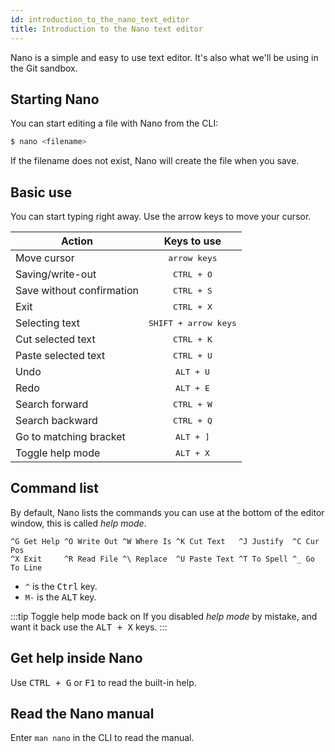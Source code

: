 ```yaml
---
id: introduction_to_the_nano_text_editor
title: Introduction to the Nano text editor
---
```


Nano is a simple and easy to use text editor.
It's also what we'll be using in the Git sandbox.

## Starting Nano

You can start editing a file with Nano from the CLI:

```bash
$ nano <filename>
```

If the filename does not exist, Nano will create the file when you save.

## Basic use

You can start typing right away.
Use the arrow keys to move your cursor.

| Action                    |          Keys to use          |
| ------------------------- | :---------------------------: |
| Move cursor               |     <kbd>arrow keys</kbd>     |
| Saving/write-out          |      <kbd>CTRL + O</kbd>      |
| Save without confirmation |      <kbd>CTRL + S</kbd>      |
| Exit                      |      <kbd>CTRL + X</kbd>      |
| Selecting text            | <kbd>SHIFT + arrow keys</kbd> |
| Cut selected text         |      <kbd>CTRL + K</kbd>      |
| Paste selected text       |      <kbd>CTRL + U</kbd>      |
| Undo                      |      <kbd>ALT + U</kbd>       |
| Redo                      |      <kbd>ALT + E</kbd>       |
| Search forward            |      <kbd>CTRL + W</kbd>      |
| Search backward           |      <kbd>CTRL + Q</kbd>      |
| Go to matching bracket    |      <kbd>ALT + ]</kbd>       |
| Toggle help mode          |      <kbd>ALT + X</kbd>       |

## Command list

By default, Nano lists the commands you can use at the bottom of the editor window, this is called _help mode_.

```
^G Get Help ^O Write Out ^W Where Is ^K Cut Text   ^J Justify  ^C Cur Pos
^X Exit     ^R Read File ^\ Replace  ^U Paste Text ^T To Spell ^_ Go To Line
```

- `^` is the <kbd>Ctrl</kbd> key.
- `M-` is the <kbd>ALT</kbd> key.

:::tip Toggle help mode back on
If you disabled _help mode_ by mistake, and want it back use the <kbd>ALT + X</kbd> keys.
:::

## Get help inside Nano

Use <kbd>CTRL + G</kbd> or <kbd>F1</kbd> to read the built-in help.

## Read the Nano manual

Enter `man nano` in the CLI to read the manual.
